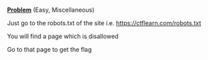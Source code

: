 [**Problem**](https://ctflearn.com/challenge/107) (Easy, Miscellaneous)

Just go to the robots.txt of the site i.e. https://ctflearn.com/robots.txt

You will find a page which is disallowed

Go to that page to get the flag
